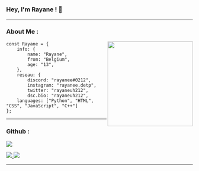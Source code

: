    ### Hey, I'm Rayane ! 👋
--------------------------------------------------------------------
   ### About Me :

<img align='right' src="https://i.pinimg.com/originals/86/02/b8/8602b8e45b36e3c9f6312319e261133b.gif" width="230">

```JS
const Rayane = {
    info: {
        name: "Rayane",
        from: "Belgium",
        age: "13",
    },
    reseau: {
        discord: "rayanee#0212",
        instagram: "rayanee.detp",
        twitter: "rayaneuh212",
        dsc.bio: "rayaneuh212",
    languages: ["Python", "HTML", "CSS", "JavaScript", "C++"]
};
```
--------------------------------------------------------------------

### Github :

<img src="https://github-readme-stats.vercel.app/api?username=rayaneqlf&&show_icons=true&title_color=FFFFFF&icon_color=FF0000&text_color=daf7dc&bg_color=000000">

<p align="light">
<a href="https://github.com/rayaneqlf">
  <img src="https://img.shields.io/github/followers/rayaneqlf">
</a>
<a href="https://github.com/rayaneqlf">
   <img src="https://komarev.com/ghpvc/?username=rayaneqlf">
</a>
</p>

--------------------------------------------------------------------
